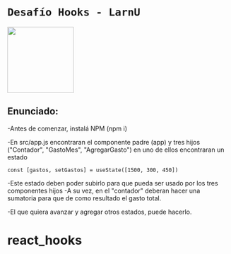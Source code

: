 # `Desafío Hooks - LarnU`

<p align='left'>
    <img height="150" src='https://play-lh.googleusercontent.com/Y5a68xXyL0idUZFNOe7PSxiVnZ3xVlCoRcZiaWI0ozOXGfEdIVSt8I8Ga58hRtzshn_d' />
</p>

## Enunciado:

-Antes de comenzar, instalá NPM (npm i)

-En src/app.js encontraran el componente padre (app) y tres hijos ("Contador", "GastoMes", "AgregarGasto") en uno de ellos encontraran un estado
     
```
const [gastos, setGastos] = useState([1500, 300, 450])
```
-Este estado deben poder subirlo para que pueda ser usado por los tres componentes hijos
-A su vez, en el "contador" deberan hacer una sumatoria para que de como resultado el gasto total.

-El que quiera avanzar y agregar otros estados, puede hacerlo.
# react_hooks
